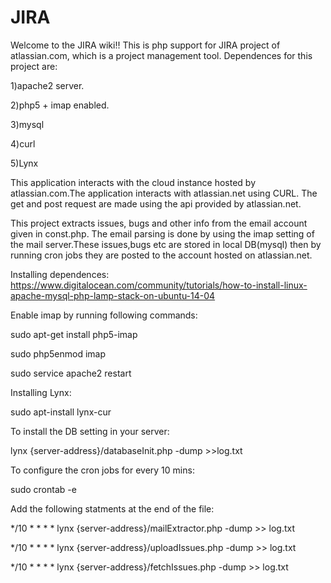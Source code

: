 # JIRA
Welcome to the JIRA wiki!! This is php support for JIRA project of atlassian.com, which is a project management tool. Dependences for this project are: 

1)apache2 server.

2)php5 + imap enabled.

3)mysql 

4)curl

5)Lynx

This application interacts with the cloud instance hosted by atlassian.com.The application interacts with atlassian.net using CURL. The get and post request are made using the api provided by atlassian.net.

This project extracts issues, bugs and other info from the email account given in const.php. The email parsing is done by using the imap setting of the mail server.These issues,bugs etc are stored in local DB(mysql) then by running cron jobs they are posted to the account hosted on atlassian.net.

Installing dependences: https://www.digitalocean.com/community/tutorials/how-to-install-linux-apache-mysql-php-lamp-stack-on-ubuntu-14-04

Enable imap by running following commands: 

sudo apt-get install php5-imap

sudo php5enmod imap

sudo service apache2 restart

Installing Lynx:

sudo apt-install lynx-cur

To install the DB setting in your server:

lynx {server-address}/databaseInit.php -dump >>log.txt

To configure the cron jobs for every 10 mins:

sudo crontab -e

Add the following statments at the end of the file:

*/10 * * * * lynx {server-address}/mailExtractor.php -dump >> log.txt

*/10 * * * * lynx {server-address}/uploadIssues.php -dump >> log.txt

*/10 * * * * lynx {server-address}/fetchIssues.php -dump >> log.txt




